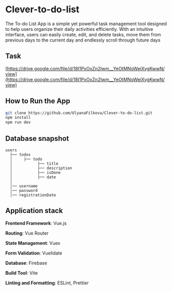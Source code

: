 # Clever-to-do-list

The To-do List App is a simple yet powerful task management tool designed to help users organize their daily activities efficiently. With an intuitive interface, users can easily create, edit, and delete tasks, move them from previous days to the current day and endlessly scroll through future days

## Task
[https://drive.google.com/file/d/18I1PxOxZn2lwm__YeOtMNoWeiXygKwwN/view](https://drive.google.com/file/d/18I1PxOxZn2lwm__YeOtMNoWeiXygKwwN/view)

## How to Run the App

```bash
git clone https://github.com/UlyanaFilkova/Clever-to-do-list.git
npm install
npm run dev
```

## Database snapshot
```
users
  ├── todos
  │     ├── todo
  │           ├── title
  │           ├── description
  │           ├── isDone
  │           ├── date              
  │
  │── username
  │── password
  │── registrationDate
```

## Application stack
**Frontend Framework**: Vue.js

**Routing**: Vue Router

**State Management**: Vuex

**Form Validation**: Vuelidate

**Database**: Firebase

**Build Tool**: Vite

**Linting and Formatting**: ESLint, Prettier
